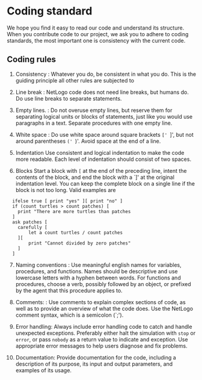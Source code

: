 <!--
SPDX-FileContributor: Carsten Lemmen <carsten.lemmen@hereon.de>
SPDX-FileCopyrightText: 2023 Helmholtz-Zentrum hereon GmbH
SPDX-License-Identifier: CC0-1.0
-->

# Coding standard

We hope you find it easy to read our code and understand its structure.  When you contribute code to our project, we ask you to adhere to coding standards, the most important one is consistency with the current code.

## Coding rules

1. Consistency
: Whatever you do, be consistent in what you do.  This is the guiding principle all other rules are subjected to

2. Line break
: NetLogo code does not need line breaks, but humans do. Do use line breaks to separate statements.

3. Empty lines.
: Do not overuse empty lines, but reserve them for separating logical units or blocks of statements, just like
you would use paragraphs in a text.  Separate procedures with one empty line.

4. White space
: Do use white space around square brackets `[' `]', but not around parentheses `(' `)'.  Avoid space at the end
of a line.

5. Indentation
Use consistent and logical indentation to make the code more readable. Each level of indentation should consist of two spaces.

6. Blocks
Start a block with `[` at the end of the preceding line, intent the contents of the block, and end the block with a `]' at the original indentation level.  You can keep the complete block on a single line if the block is not too long. Valid examples are

```
  ifelse true [ print "yes" ][ print "no" ]
  if (count turtles > count patches) [
    print "There are more turtles than patches
  ]
  ask patches [
    carefully [
        let a count turtles / count patches
    ][
        print "Cannot divided by zero patches"
    ]
  ]
```

7. Naming conventions
: Use meaningful english names for variables, procedures, and functions. Names should be descriptive and use lowercase letters with a hyphen between words. For functions and procedures, choose a verb, possibly followed by an object, or prefixed by the agent that this procedure applies to.

8. Comments:
: Use comments to explain complex sections of code, as well as to provide an overview of what the code does. Use the NetLogo comment syntax, which is a semicolon (`;').

9. Error handling:
Always include error handling code to catch and handle unexpected exceptions. Preferably either halt the simulation with `stop` or `error`, or pass `nobody` as a return value to indicate and exception. Use appropriate error messages to help users diagnose and fix problems.

10. Documentation:
Provide documentation for the code, including a description of its purpose, its input and output parameters, and examples of its usage.
